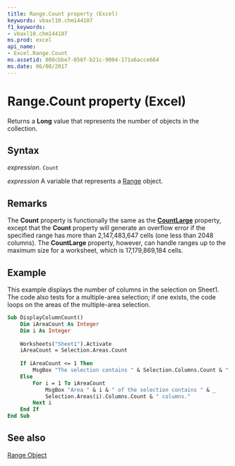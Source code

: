 ```yaml
---
title: Range.Count property (Excel)
keywords: vbaxl10.chm144107
f1_keywords:
- vbaxl10.chm144107
ms.prod: excel
api_name:
- Excel.Range.Count
ms.assetid: 080cbbe7-056f-b21c-9004-171a6acce664
ms.date: 06/08/2017
---
```



# Range.Count property (Excel)

Returns a  **Long** value that represents the number of objects in the collection.


## Syntax

_expression_. `Count`

_expression_ A variable that represents a [Range](excel.range-graph-property.md) object.


## Remarks

The  **Count** property is functionally the same as the **[CountLarge](Excel.Range.CountLarge.md)** property, except that the **Count** property will generate an overflow error if the specified range has more than 2,147,483,647 cells (one less than 2048 columns). The **CountLarge** property, however, can handle ranges up to the maximum size for a worksheet, which is 17,179,869,184 cells.


## Example

This example displays the number of columns in the selection on Sheet1. The code also tests for a multiple-area selection; if one exists, the code loops on the areas of the multiple-area selection.


```vb
Sub DisplayColumnCount() 
    Dim iAreaCount As Integer 
    Dim i As Integer 
 
    Worksheets("Sheet1").Activate 
    iAreaCount = Selection.Areas.Count 
 
    If iAreaCount <= 1 Then 
        MsgBox "The selection contains " & Selection.Columns.Count & " columns." 
    Else 
        For i = 1 To iAreaCount 
            MsgBox "Area " & i & " of the selection contains " & _ 
            Selection.Areas(i).Columns.Count & " columns." 
        Next i 
    End If 
End Sub
```


## See also


[Range Object](Excel.Range(object).md)

